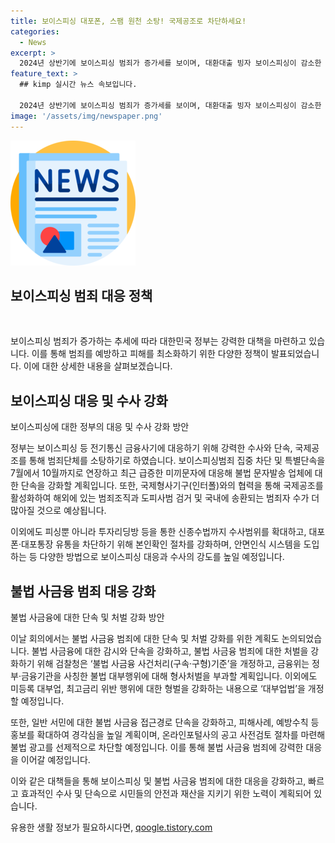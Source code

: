 ```yaml
---
title: 보이스피싱 대포폰, 스팸 원천 소탕! 국제공조로 차단하세요!
categories:
  - News
excerpt: >
  2024년 상반기에 보이스피싱 범죄가 증가세를 보이며, 대환대출 빙자 보이스피싱이 감소한 반면 대출빙자형 수법은 61% 급증했다. 정부는 보이스피싱 집중 수사와 불법 스팸 발송 업체에 대한 제재를 강화하기로 했으며, 수사범위를 확대하고 국제공조를 활성화할 계획이다. 또한 대포폰·대포통장 유통을 차단하고 AI 등 신기술을 활용해 피싱범죄 감지 기술 개발 및 도입을 추진한다. 불법 사금융 범죄에 대한 처벌도 강화되며, 불법 대부행위에 대해 형사처벌을 부과하고 미등록 대부업, 최고금리 위반 행위에는 형벌을 강화할 예정이다.
feature_text: >
  ## kimp 실시간 뉴스 속보입니다.

  2024년 상반기에 보이스피싱 범죄가 증가세를 보이며, 대환대출 빙자 보이스피싱이 감소한 반면 대출빙자형 수법은 61% 급증했다. 정부는 보이스피싱 집중 수사와 불법 스팸 발송 업체에 대한 제재를 강화하기로 했으며, 수사범위를 확대하고 국제공조를 활성화할 계획이다. 또한 대포폰·대포통장 유통을 차단하고 AI 등 신기술을 활용해 피싱범죄 감지 기술 개발 및 도입을 추진한다. 불법 사금융 범죄에 대한 처벌도 강화되며, 불법 대부행위에 대해 형사처벌을 부과하고 미등록 대부업, 최고금리 위반 행위에는 형벌을 강화할 예정이다.
image: '/assets/img/newspaper.png'
---
```


<p><img src="/assets/img/newspaper.png" alt="kimplant 속보" /></p>

<h2 data-ke-size="size26">보이스피싱 범죄 대응 정책</h2>

<p data-ke-size="size16">&nbsp;</p>

<p>보이스피싱 범죄가 증가하는 추세에 따라 대한민국 정부는 강력한 대책을 마련하고 있습니다. 이를 통해 범죄를 예방하고 피해를 최소화하기 위한 다양한 정책이 발표되었습니다. 이에 대한 상세한 내용을 살펴보겠습니다.</p>

<h2 data-ke-size="size24">보이스피싱 대응 및 수사 강화</h2>

<p data-ke-size="size16">보이스피싱에 대한 정부의 대응 및 수사 강화 방안</p>

<p>정부는 보이스피싱 등 전기통신 금융사기에 대응하기 위해 강력한 수사와 단속, 국제공조를 통해 범죄단체를 소탕하기로 하였습니다. 보이스피싱범죄 집중 차단 및 특별단속을 7월에서 10월까지로 연장하고 최근 급증한 미끼문자에 대응해 불법 문자발송 업체에 대한 단속을 강화할 계획입니다. 또한, 국제형사기구(인터폴)와의 협력을 통해 국제공조를 활성화하여 해외에 있는 범죄조직과 도피사범 검거 및 국내에 송환되는 범죄자 수가 더 많아질 것으로 예상됩니다.</p>

<p>이외에도 피싱뿐 아니라 투자리딩방 등을 통한 신종수법까지 수사범위를 확대하고, 대포폰·대포통장 유통을 차단하기 위해 본인확인 절차를 강화하며, 안면인식 시스템을 도입하는 등 다양한 방법으로 보이스피싱 대응과 수사의 강도를 높일 예정입니다.</p>

<h2 data-ke-size="size24">불법 사금융 범죄 대응 강화</h2>

<p data-ke-size="size16">불법 사금융에 대한 단속 및 처벌 강화 방안</p>

<p>이날 회의에서는 불법 사금융 범죄에 대한 단속 및 처벌 강화를 위한 계획도 논의되었습니다. 불법 사금융에 대한 감시와 단속을 강화하고, 불법 사금융 범죄에 대한 처벌을 강화하기 위해 검찰청은 ‘불법 사금융 사건처리(구속·구형)기준’을 개정하고, 금융위는 정부·금융기관을 사칭한 불법 대부행위에 대해 형사처벌을 부과할 계획입니다. 이외에도 미등록 대부업, 최고금리 위반 행위에 대한 형벌을 강화하는 내용으로 ‘대부업법’을 개정할 예정입니다.</p>

<p>또한, 일반 서민에 대한 불법 사금융 접근경로 단속을 강화하고, 피해사례, 예방수칙 등 홍보를 확대하여 경각심을 높일 계획이며, 온라인포털사의 공고 사전검토 절차를 마련해 불법 광고를 선제적으로 차단할 예정입니다. 이를 통해 불법 사금융 범죄에 강력한 대응을 이어갈 예정입니다.</p>

<p>이와 같은 대책들을 통해 보이스피싱 및 불법 사금융 범죄에 대한 대응을 강화하고, 빠르고 효과적인 수사 및 단속으로 시민들의 안전과 재산을 지키기 위한 노력이 계획되어 있습니다.</p>
유용한 생활 정보가 필요하시다면, <a href="https://qoogle.tistory.com" rel="dofollow">qoogle.tistory.com</a>


